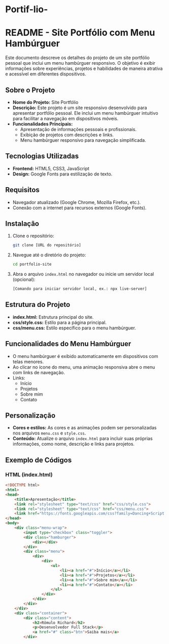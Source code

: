 # Portif-lio-
# README - Site Portfólio com Menu Hambúrguer

Este documento descreve os detalhes do projeto de um site portfólio pessoal que inclui um menu hambúrguer responsivo. O objetivo é exibir informações sobre experiências, projetos e habilidades de maneira atrativa e acessível em diferentes dispositivos.

## Sobre o Projeto

- **Nome do Projeto:** Site Portfólio  
- **Descrição:** Este projeto é um site responsivo desenvolvido para apresentar portfólio pessoal. Ele inclui um menu hambúrguer intuitivo para facilitar a navegação em dispositivos móveis.  
- **Funcionalidades Principais:**
  - Apresentação de informações pessoais e profissionais.
  - Exibição de projetos com descrições e links.
  - Menu hambúrguer responsivo para navegação simplificada.

## Tecnologias Utilizadas

- **Frontend:** HTML5, CSS3, JavaScript  
- **Design:** Google Fonts para estilização de texto.

## Requisitos

- Navegador atualizado (Google Chrome, Mozilla Firefox, etc.).
- Conexão com a internet para recursos externos (Google Fonts).

## Instalação

1. Clone o repositório:
   ```bash
   git clone [URL do repositório]
   ```
2. Navegue até o diretório do projeto:
   ```bash
   cd portfolio-site
   ```
3. Abra o arquivo `index.html` no navegador ou inicie um servidor local (opcional):
   ```bash
   [Comando para iniciar servidor local, ex.: npx live-server]
   ```

## Estrutura do Projeto

- **index.html:** Estrutura principal do site.
- **css/style.css:** Estilo para a página principal.
- **css/menu.css:** Estilo específico para o menu hambúrguer.

## Funcionalidades do Menu Hambúrguer

- O menu hambúrguer é exibido automaticamente em dispositivos com telas menores.
- Ao clicar no ícone do menu, uma animação responsiva abre o menu com links de navegação.
- Links:
  - Início
  - Projetos
  - Sobre mim
  - Contato

## Personalização

- **Cores e estilos:** As cores e as animações podem ser personalizadas nos arquivos `menu.css` e `style.css`.
- **Conteúdo:** Atualize o arquivo `index.html` para incluir suas próprias informações, como nome, descrição e links para projetos.

## Exemplo de Códigos

### HTML (index.html)

```html
<!DOCTYPE html>
<html>
<head>
	<title>Apresentação</title>
	<link rel="stylesheet" type="text/css" href="css/style.css">
	<link rel="stylesheet" type="text/css" href="css/menu.css">
	<link href="https://fonts.googleapis.com/css?family=Dancing+Script:700|Roboto&display=swap" rel="stylesheet">
</head>
<body>
	<div class="menu-wrap">
		<input type="checkbox" class="toggler">
		<div class="hamburger">
			<div></div>
		</div>
		<div class="menu">
			<div>
				<div>
					<ul>
						<li><a href="#">Início</a></li>
						<li><a href="#">Projetos</a></li>
						<li><a href="#">Sobre mim</a></li>
						<li><a href="#">Contato</a></li>
					</ul>
				</div>
			</div>
		</div>
	</div>
    <div class="container">
    	<div class="content">
    		<h2>Rômulo Richard</h2>
    		<p>Desenvolvedor Full Stack</p>
    		<a href="#" class="btn">Saiba mais</a>
    	</div>


